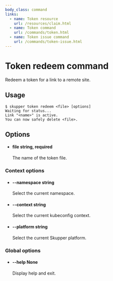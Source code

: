 ```yaml
---
body_class: command
links:
  - name: Token resource
    url: /resources/claim.html
  - name: Token command
    url: /commands/token.html
  - name: Token issue command
    url: /commands/token-issue.html
---
```


# Token redeem command

<section>

Redeem a token for a link to a remote site.

</section>

<section>

## Usage

~~~ shell
$ skupper token redeem <file> [options]
Waiting for status...
Link "<name>" is active.
You can now safely delete <file>.
~~~

</section>

<section>

## Options

- <h4 id="file">file <span class="option-info">string, required</span></h4>

  The name of the token file.

  
### Context options

- <h4 id="namespace">--namespace <span class="option-info">string</span></h4>

  Select the current namespace.

  
- <h4 id="context">--context <span class="option-info">string</span></h4>

  Select the current kubeconfig context.

  
- <h4 id="platform">--platform <span class="option-info">string</span></h4>

  Select the current Skupper platform.

  
### Global options

- <h4 id="help">--help <span class="option-info">None</span></h4>

  Display help and exit.

  
</section>
